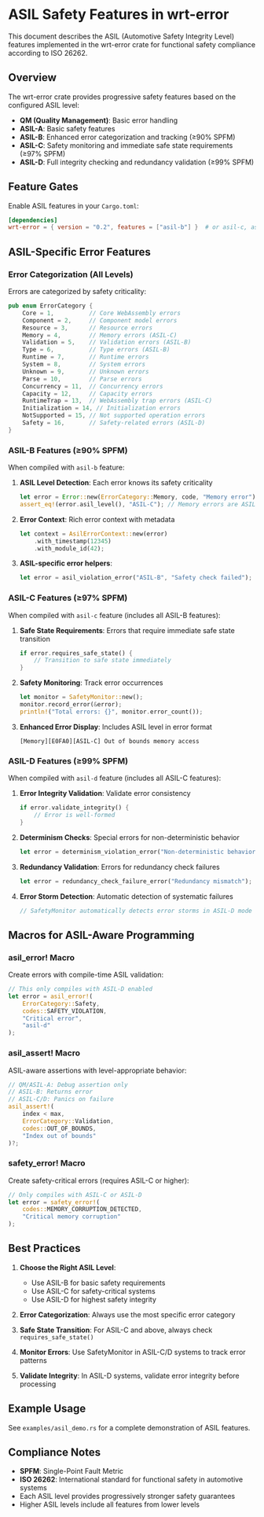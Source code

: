 # ASIL Safety Features in wrt-error

This document describes the ASIL (Automotive Safety Integrity Level) features implemented in the wrt-error crate for functional safety compliance according to ISO 26262.

## Overview

The wrt-error crate provides progressive safety features based on the configured ASIL level:

- **QM (Quality Management)**: Basic error handling
- **ASIL-A**: Basic safety features
- **ASIL-B**: Enhanced error categorization and tracking (≥90% SPFM)
- **ASIL-C**: Safety monitoring and immediate safe state requirements (≥97% SPFM)
- **ASIL-D**: Full integrity checking and redundancy validation (≥99% SPFM)

## Feature Gates

Enable ASIL features in your `Cargo.toml`:

```toml
[dependencies]
wrt-error = { version = "0.2", features = ["asil-b"] }  # or asil-c, asil-d
```

## ASIL-Specific Error Features

### Error Categorization (All Levels)

Errors are categorized by safety criticality:

```rust
pub enum ErrorCategory {
    Core = 1,          // Core WebAssembly errors
    Component = 2,     // Component model errors  
    Resource = 3,      // Resource errors
    Memory = 4,        // Memory errors (ASIL-C)
    Validation = 5,    // Validation errors (ASIL-B)
    Type = 6,          // Type errors (ASIL-B)
    Runtime = 7,       // Runtime errors
    System = 8,        // System errors
    Unknown = 9,       // Unknown errors
    Parse = 10,        // Parse errors
    Concurrency = 11,  // Concurrency errors
    Capacity = 12,     // Capacity errors
    RuntimeTrap = 13,  // WebAssembly trap errors (ASIL-C)
    Initialization = 14, // Initialization errors
    NotSupported = 15, // Not supported operation errors
    Safety = 16,       // Safety-related errors (ASIL-D)
}
```

### ASIL-B Features (≥90% SPFM)

When compiled with `asil-b` feature:

1. **ASIL Level Detection**: Each error knows its safety criticality
   ```rust
   let error = Error::new(ErrorCategory::Memory, code, "Memory error");
   assert_eq!(error.asil_level(), "ASIL-C"); // Memory errors are ASIL-C
   ```

2. **Error Context**: Rich error context with metadata
   ```rust
   let context = AsilErrorContext::new(error)
       .with_timestamp(12345)
       .with_module_id(42);
   ```

3. **ASIL-specific error helpers**:
   ```rust
   let error = asil_violation_error("ASIL-B", "Safety check failed");
   ```

### ASIL-C Features (≥97% SPFM)

When compiled with `asil-c` feature (includes all ASIL-B features):

1. **Safe State Requirements**: Errors that require immediate safe state transition
   ```rust
   if error.requires_safe_state() {
       // Transition to safe state immediately
   }
   ```

2. **Safety Monitoring**: Track error occurrences
   ```rust
   let monitor = SafetyMonitor::new();
   monitor.record_error(&error);
   println!("Total errors: {}", monitor.error_count());
   ```

3. **Enhanced Error Display**: Includes ASIL level in error format
   ```
   [Memory][E0FA0][ASIL-C] Out of bounds memory access
   ```

### ASIL-D Features (≥99% SPFM)

When compiled with `asil-d` feature (includes all ASIL-C features):

1. **Error Integrity Validation**: Validate error consistency
   ```rust
   if error.validate_integrity() {
       // Error is well-formed
   }
   ```

2. **Determinism Checks**: Special errors for non-deterministic behavior
   ```rust
   let error = determinism_violation_error("Non-deterministic behavior detected");
   ```

3. **Redundancy Validation**: Errors for redundancy check failures
   ```rust
   let error = redundancy_check_failure_error("Redundancy mismatch");
   ```

4. **Error Storm Detection**: Automatic detection of systematic failures
   ```rust
   // SafetyMonitor automatically detects error storms in ASIL-D mode
   ```

## Macros for ASIL-Aware Programming

### asil_error! Macro

Create errors with compile-time ASIL validation:

```rust
// This only compiles with ASIL-D enabled
let error = asil_error!(
    ErrorCategory::Safety,
    codes::SAFETY_VIOLATION,
    "Critical error",
    "asil-d"
);
```

### asil_assert! Macro

ASIL-aware assertions with level-appropriate behavior:

```rust
// QM/ASIL-A: Debug assertion only
// ASIL-B: Returns error
// ASIL-C/D: Panics on failure
asil_assert!(
    index < max,
    ErrorCategory::Validation,
    codes::OUT_OF_BOUNDS,
    "Index out of bounds"
)?;
```

### safety_error! Macro

Create safety-critical errors (requires ASIL-C or higher):

```rust
// Only compiles with ASIL-C or ASIL-D
let error = safety_error!(
    codes::MEMORY_CORRUPTION_DETECTED,
    "Critical memory corruption"
);
```

## Best Practices

1. **Choose the Right ASIL Level**: 
   - Use ASIL-B for basic safety requirements
   - Use ASIL-C for safety-critical systems
   - Use ASIL-D for highest safety integrity

2. **Error Categorization**: Always use the most specific error category

3. **Safe State Transition**: For ASIL-C and above, always check `requires_safe_state()`

4. **Monitor Errors**: Use SafetyMonitor in ASIL-C/D systems to track error patterns

5. **Validate Integrity**: In ASIL-D systems, validate error integrity before processing

## Example Usage

See `examples/asil_demo.rs` for a complete demonstration of ASIL features.

## Compliance Notes

- **SPFM**: Single-Point Fault Metric
- **ISO 26262**: International standard for functional safety in automotive systems
- Each ASIL level provides progressively stronger safety guarantees
- Higher ASIL levels include all features from lower levels